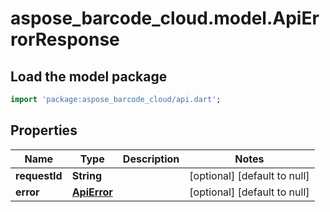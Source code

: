 # aspose_barcode_cloud.model.ApiErrorResponse

## Load the model package
```dart
import 'package:aspose_barcode_cloud/api.dart';
```

## Properties
Name | Type | Description | Notes
---- | ---- | ----------- | -----
**requestId** | **String** |  | [optional] [default to null]
**error** | [**ApiError**](ApiError.md) |  | [optional] [default to null]


